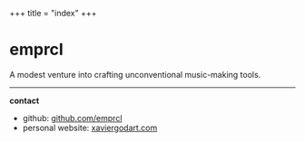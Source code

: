 +++
title = "index"
+++

# emprcl

A modest venture into crafting unconventional music-making tools.

---

**contact**
 * github: [github.com/emprcl](https://github.com/emprcl)
 * personal website: [xaviergodart.com](https://www.xaviergodart.com)